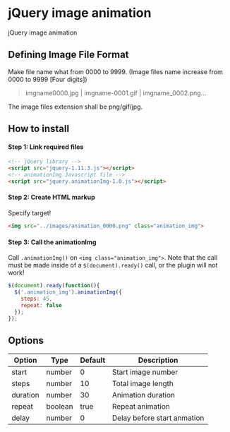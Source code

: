# jQuery image animation

jQuery image animation

## Defining Image File Format

Make file name what from 0000 to 9999. (Image files name increase from 0000 to 9999 [Four digits])

> imgname0000.jpg | imgname-0001.gif | imgname_0002.png...

The image files extension shall be png/gif/jpg.

## How to install

#### Step 1: Link required files

```html
<!-- jQuery library -->
<script src="jquery-1.11.3.js"></script>
<!-- animationImg Javascript file -->
<script src="jquery.animationImg-1.0.js"></script>
```

#### Step 2: Create HTML markup

Specify target!

```html
<img src="../images/animation_0000.png" class="animation_img">
```

#### Step 3: Call the animationImg

Call `.animationImg()` on `<img class="animation_img">`. Note that the call must be made inside of a `$(document).ready()` call, or the plugin will not work!

```javascript
$(document).ready(function(){
  $('.animation_img').animationImg({
    steps: 45,
    repeat: false
  });
});
```

## Options

|Option   |Type     |Default  |Description                  |
|---------|---------|---------|-----------------------------|
|start    |number   |0        |Start image number           |
|steps    |number   |10       |Total image length           |
|duration |number   |30       |Animation duration           |
|repeat   |boolean  |true     |Repeat animation             |
|delay    |number   |0        |Delay before start anmation  |
